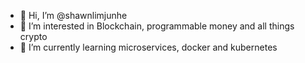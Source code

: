 - 👋 Hi, I’m @shawnlimjunhe
- 👀 I’m interested in Blockchain, programmable money and all things crypto
- 🌱 I’m currently learning microservices, docker and kubernetes


<!---
shawnlimjunhe/shawnlimjunhe is a ✨ special ✨ repository because its `README.md` (this file) appears on your GitHub profile.
You can click the Preview link to take a look at your changes.
- 💞️ I’m looking to collaborate on ...
- 📫 How to reach me ...
--->
